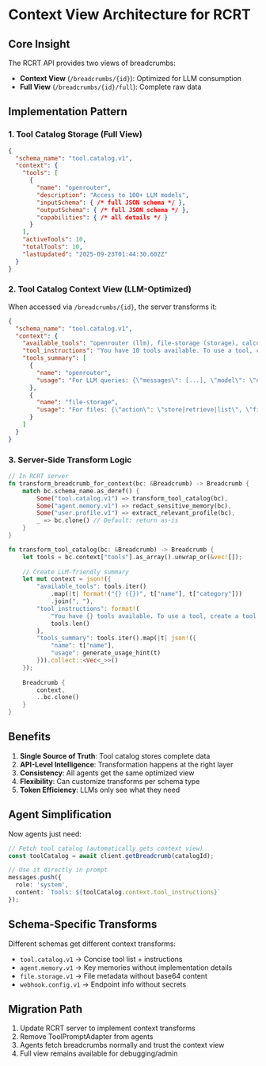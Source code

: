 # Context View Architecture for RCRT

## Core Insight
The RCRT API provides two views of breadcrumbs:
- **Context View** (`/breadcrumbs/{id}`): Optimized for LLM consumption
- **Full View** (`/breadcrumbs/{id}/full`): Complete raw data

## Implementation Pattern

### 1. Tool Catalog Storage (Full View)
```json
{
  "schema_name": "tool.catalog.v1",
  "context": {
    "tools": [
      {
        "name": "openrouter",
        "description": "Access to 100+ LLM models",
        "inputSchema": { /* full JSON schema */ },
        "outputSchema": { /* full JSON schema */ },
        "capabilities": { /* all details */ }
      }
    ],
    "activeTools": 10,
    "totalTools": 10,
    "lastUpdated": "2025-09-23T01:44:30.602Z"
  }
}
```

### 2. Tool Catalog Context View (LLM-Optimized)
When accessed via `/breadcrumbs/{id}`, the server transforms it:

```json
{
  "schema_name": "tool.catalog.v1",
  "context": {
    "available_tools": "openrouter (llm), file-storage (storage), calculator (math), web_browser (web)",
    "tool_instructions": "You have 10 tools available. To use a tool, create a tool.request.v1 breadcrumb with the tool name and input parameters.",
    "tools_summary": [
      {
        "name": "openrouter",
        "usage": "For LLM queries: {\"messages\": [...], \"model\": \"optional\"}"
      },
      {
        "name": "file-storage", 
        "usage": "For files: {\"action\": \"store|retrieve|list\", \"filename\": \"...\", \"content\": \"...\"}"
      }
    ]
  }
}
```

### 3. Server-Side Transform Logic

```rust
// In RCRT server
fn transform_breadcrumb_for_context(bc: &Breadcrumb) -> Breadcrumb {
    match bc.schema_name.as_deref() {
        Some("tool.catalog.v1") => transform_tool_catalog(bc),
        Some("agent.memory.v1") => redact_sensitive_memory(bc),
        Some("user.profile.v1") => extract_relevant_profile(bc),
        _ => bc.clone() // Default: return as-is
    }
}

fn transform_tool_catalog(bc: &Breadcrumb) -> Breadcrumb {
    let tools = bc.context["tools"].as_array().unwrap_or(&vec![]);
    
    // Create LLM-friendly summary
    let mut context = json!({
        "available_tools": tools.iter()
            .map(|t| format!("{} ({})", t["name"], t["category"]))
            .join(", "),
        "tool_instructions": format!(
            "You have {} tools available. To use a tool, create a tool.request.v1 breadcrumb.",
            tools.len()
        ),
        "tools_summary": tools.iter().map(|t| json!({
            "name": t["name"],
            "usage": generate_usage_hint(t)
        })).collect::<Vec<_>>()
    });
    
    Breadcrumb {
        context,
        ..bc.clone()
    }
}
```

## Benefits

1. **Single Source of Truth**: Tool catalog stores complete data
2. **API-Level Intelligence**: Transformation happens at the right layer
3. **Consistency**: All agents get the same optimized view
4. **Flexibility**: Can customize transforms per schema type
5. **Token Efficiency**: LLMs only see what they need

## Agent Simplification

Now agents just need:
```typescript
// Fetch tool catalog (automatically gets context view)
const toolCatalog = await client.getBreadcrumb(catalogId);

// Use it directly in prompt
messages.push({
  role: 'system',
  content: `Tools: ${toolCatalog.context.tool_instructions}`
});
```

## Schema-Specific Transforms

Different schemas get different context transforms:
- `tool.catalog.v1` → Concise tool list + instructions
- `agent.memory.v1` → Key memories without implementation details  
- `file.storage.v1` → File metadata without base64 content
- `webhook.config.v1` → Endpoint info without secrets

## Migration Path

1. Update RCRT server to implement context transforms
2. Remove ToolPromptAdapter from agents
3. Agents fetch breadcrumbs normally and trust the context view
4. Full view remains available for debugging/admin
